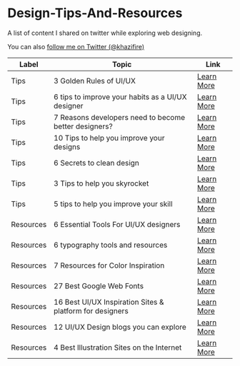 # Design-Tips-And-Resources
A list of content I shared on twitter while exploring web designing. 

You can also [follow me on Twitter (@khazifire)](https://twitter.com/khazifire)


| Label  | Topic | Link |
| ------------- | ------------- | ------------- |
| Tips  | 3 Golden Rules of UI/UX  |[Learn More](https://twitter.com/khazifire/status/1498887311483805696?s=20&t=xn35s1-KZgwMh8Vpa022Jg)|
| Tips  | 6 tips to improve your habits as a UI/UX designer  |[Learn More](https://twitter.com/khazifire/status/1481871279334760448)|
| Tips  | 7 Reasons developers need to become better designers? |[Learn More](https://twitter.com/khazifire/status/1425792779544760321?s=20&t=rFnXADqkoi3tP7W-o3wvDQ)|
| Tips  | 10 Tips to help you improve your designs |[Learn More](https://twitter.com/khazifire/status/1434849042291253250?s=20&t=rFnXADqkoi3tP7W-o3wvDQ)|
| Tips  | 6 Secrets to clean design   |[Learn More](https://twitter.com/khazifire/status/1438768564454842370)|
| Tips  | 3 Tips to help you skyrocket  |[Learn More](https://twitter.com/khazifire/status/1490917848193310721)|
| Tips  | 5 tips to help you improve your skill  |[Learn More](https://twitter.com/khazifire/status/1494622511904194560)|
| Resources  | 6 Essential Tools For UI/UX designers  |[Learn More](https://twitter.com/khazifire/status/1447580823675289612)|
| Resources  | 6 typography tools and resources  |[Learn More](https://twitter.com/khazifire/status/1483307578956599300)|
| Resources  | 7 Resources for Color Inspiration   |[Learn More](https://twitter.com/khazifire/status/1483666058901082112)|
| Resources  | 27 Best Google Web Fonts  |[Learn More](https://twitter.com/khazifire/status/1438149453223890944?s=20&t=rFnXADqkoi3tP7W-o3wvDQ)|
| Resources  |16 Best UI/UX Inspiration Sites & platform for designers  |[Learn More](https://twitter.com/khazifire/status/1435569750671716354?s=20&t=rFnXADqkoi3tP7W-o3wvDQ)|
| Resources  | 12 UI/UX Design blogs you can explore |[Learn More](https://twitter.com/khazifire/status/1496354166570209280?s=20&t=rFnXADqkoi3tP7W-o3wvDQ)|
| Resources  | 4 Best Illustration Sites on the Internet |[Learn More](https://twitter.com/khazifire/status/1422909575993298950?s=20&t=rFnXADqkoi3tP7W-o3wvDQ)|

